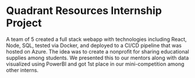 # Quadrant Resources Internship Project
A team of 5 created a full stack webapp with technologies including React, Node, SQL, tested via Docker, and deployed to a CI/CD pipeline that was hosted on Azure. The idea was to create a nonprofit for sharing educational supplies among students. We presented this to our mentors along with data visualized using PowerBI and got 1st place in our mini-competition among other interns. 

